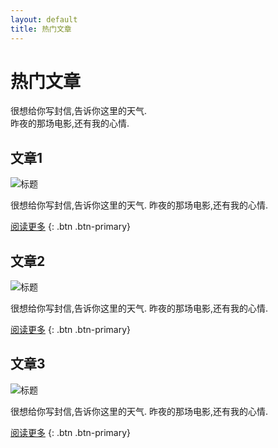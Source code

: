 ```yaml
---
layout: default
title: 热门文章
---
```


# 热门文章

很想给你写封信,告诉你这里的天气.  
昨夜的那场电影,还有我的心情.

## 文章1

![标题](/path/to/your/image.jpg)

很想给你写封信,告诉你这里的天气. 昨夜的那场电影,还有我的心情.

[阅读更多](#) {: .btn .btn-primary}

## 文章2

![标题](/path/to/your/image.jpg)

很想给你写封信,告诉你这里的天气. 昨夜的那场电影,还有我的心情.

[阅读更多](#) {: .btn .btn-primary}

## 文章3

![标题](/path/to/your/image.jpg)

很想给你写封信,告诉你这里的天气. 昨夜的那场电影,还有我的心情.

[阅读更多](#) {: .btn .btn-primary}
